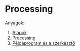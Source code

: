 # Processing

Anyagok:
1. [Alapok](1_alapok.md)
2. [Processing](2_processing.md)
3. [Példaprogram és a szerkesztő](3_editor.md)

